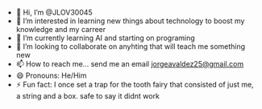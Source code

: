 - 👋 Hi, I’m @JLOV30045
- 👀 I’m interested in learning new things about technology to boost my knowledge and my carreer
- 🌱 I’m currently learning AI and starting on programing
- 💞️ I’m looking to collaborate on anyhting that will teach me something new
- 📫 How to reach me... send me an email jorgeavaldez25@gmail.com
- 😄 Pronouns: He/Him
- ⚡ Fun fact: I once set a trap for the tooth fairy that consisted of just me, a string and a box. safe to say it didnt work

<!---
JLOV30045/JLOV30045 is a ✨ special ✨ repository because its `README.md` (this file) appears on your GitHub profile.
You can click the Preview link to take a look at your changes.
--->
